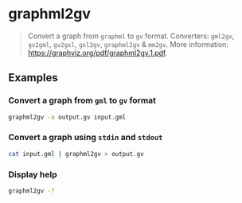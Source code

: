 # graphml2gv

> Convert a graph from `graphml` to `gv` format. Converters: `gml2gv`, `gv2gml`, `gv2gxl`, `gxl2gv`, `graphml2gv` & `mm2gv`. More information: <https://graphviz.org/pdf/graphml2gv.1.pdf>.

## Examples

### Convert a graph from `gml` to `gv` format

```bash
graphml2gv -o output.gv input.gml
```

### Convert a graph using `stdin` and `stdout`

```bash
cat input.gml | graphml2gv > output.gv
```

### Display help

```bash
graphml2gv -?
```
